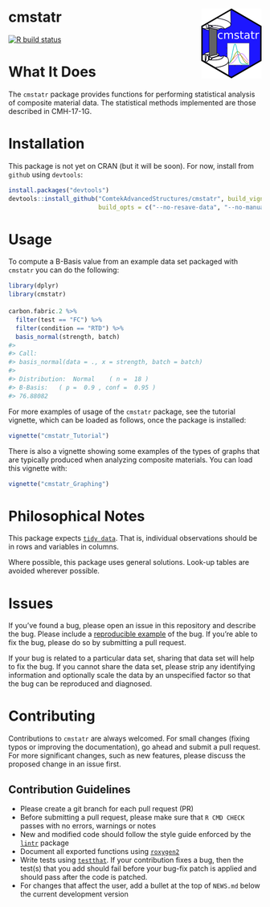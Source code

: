 
<!-- README.md is generated from README.Rmd. Please edit that file -->

# cmstatr <img src="man/figures/logo.png" align="right" alt="" width="120" />

[![R build
status](https://github.com/ComtekAdvancedStructures/cmstatr/workflows/R-CMD-check/badge.svg)](https://github.com/ComtekAdvancedStructures/cmstatr/actions?workflow=R-CMD-check)

# What It Does

The `cmstatr` package provides functions for performing statistical
analysis of composite material data. The statistical methods implemented
are those described in CMH-17-1G.

# Installation

This package is not yet on CRAN (but it will be soon). For now, install
from `github` using `devtools`:

``` r
install.packages("devtools")
devtools::install_github("ComtekAdvancedStructures/cmstatr", build_vignettes = TRUE,
                         build_opts = c("--no-resave-data", "--no-manual"))
```

# Usage

To compute a B-Basis value from an example data set packaged with
`cmstatr` you can do the following:

``` r
library(dplyr)
library(cmstatr)

carbon.fabric.2 %>%
  filter(test == "FC") %>%
  filter(condition == "RTD") %>%
  basis_normal(strength, batch)
#> 
#> Call:
#> basis_normal(data = ., x = strength, batch = batch)
#> 
#> Distribution:  Normal    ( n =  18 )
#> B-Basis:   ( p =  0.9 , conf =  0.95 )
#> 76.88082
```

For more examples of usage of the `cmstatr` package, see the tutorial
vignette, which can be loaded as follows, once the package is installed:

``` r
vignette("cmstatr_Tutorial")
```

There is also a vignette showing some examples of the types of graphs
that are typically produced when analyzing composite materials. You can
load this vignette with:

``` r
vignette("cmstatr_Graphing")
```

# Philosophical Notes

This package expects [`tidy
data`](https://www.jstatsoft.org/article/view/v059i10). That is,
individual observations should be in rows and variables in columns.

Where possible, this package uses general solutions. Look-up tables are
avoided wherever possible.

# Issues

If you’ve found a bug, please open an issue in this repository and
describe the bug. Please include a [reproducible
example](https://reprex.tidyverse.org/) of the bug. If you’re able to
fix the bug, please do so by submitting a pull request.

If your bug is related to a particular data set, sharing that data set
will help to fix the bug. If you cannot share the data set, please strip
any identifying information and optionally scale the data by an
unspecified factor so that the bug can be reproduced and diagnosed.

# Contributing

Contributions to `cmstatr` are always welcomed. For small changes
(fixing typos or improving the documentation), go ahead and submit a
pull request. For more significant changes, such as new features, please
discuss the proposed change in an issue first.

## Contribution Guidelines

  - Please create a git branch for each pull request (PR)
  - Before submitting a pull request, please make sure that `R CMD
    CHECK` passes with no errors, warnings or notes
  - New and modified code should follow the style guide enforced by the
    [`lintr`](https://cran.r-project.org/package=lintr) package
  - Document all exported functions using
    [`roxygen2`](https://cran.r-project.org/package=roxygen2)
  - Write tests using
    [`testthat`](https://cran.r-project.org/package=testthat). If your
    contribution fixes a bug, then the test(s) that you add should fail
    before your bug-fix patch is applied and should pass after the code
    is patched.
  - For changes that affect the user, add a bullet at the top of
    `NEWS.md` below the current development version
